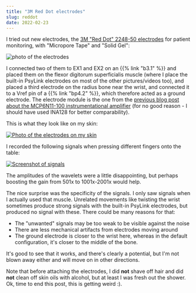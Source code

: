 ```yaml
---
title: "3M Red Dot electrodes"
slug: reddot
date: 2022-02-23
---
```


I tried out new electrodes, the [3M "Red Dot" 2248-50 electrodes](https://www.3m.com/3M/en_US/medical-us/red-dot-ecg-electrodes/) for patient monitoring, with "Micropore Tape" and "Solid Gel":

![photo of the electrodes](/img/blog/2022-02-23_trodes.jpg)

I connected two of them to EX1 and EX2 on an {{% link "b3.1" %}} and placed them on the flexor digitorum superficialis muscle (where I place the built-in PsyLink electrodes on most of the other pictures/videos too), and placed a third electrode on the radius bone near the wrist, and connected it to a Vref pin of a {{% link "bp4.2" %}}, which therefore acted as a ground electrode.  The electrode module is the one from the [previous blog post about the MCP6N11-100 instrumentational amplifier](/blog/mcp6n11) (for no good reason - I should have used INA128 for better comparability).

This is what they look like on my skin:

[![Photo of the electrodes on my skin](/img/blog/2022-02-23_trodes_wearing.jpg)](/img/blog/2022-02-23_trodes_wearing.jpg)

I recorded the following signals when pressing different fingers onto the table:

[![Screenshot of signals](/img/blog/2022-02-23_trode_signals.png)](/img/blog/2022-02-23_trode_signals.png)

The amplitudes of the wavelets were a little disappointing, but perhaps boosting the gain from 501x to 1001x-2001x would help.

The nice surprise was the specificity of the signals.  I only saw signals when I actually used that muscle.  Unrelated movements like twisting the wrist sometimes produce strong signals with the built-in PsyLink electrodes, but produced no signal with these.  There could be many reasons for that:

- The "unwanted" signals may be too weak to be visible against the noise
- There are less mechanical artifacts from electrodes moving around
- The ground electrode is closer to the wrist here, whereas in the default configuration, it's closer to the middle of the bone.

It's good to see that it works, and there's clearly a potential, but I'm not blown away either and will move on in other directions.

Note that before attaching the electrodes, I did **not** shave off hair and did **not** clean off skin oils with alcohol, but at least I was fresh out the shower.  Ok, time to end this post, this is getting weird :).
